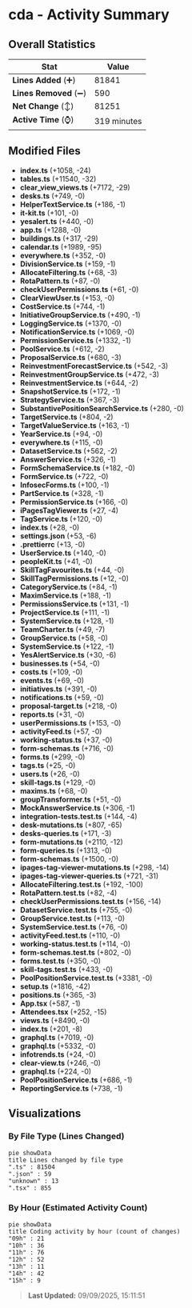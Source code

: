 # cda - Activity Summary 

## Overall Statistics

| Stat                   | Value                                                             |
| ---------------------- | ----------------------------------------------------------------- |
| **Lines Added** (➕)   | 81841                                          |
| **Lines Removed** (➖) | 590                                        |
| **Net Change** (↕)    | 81251                |
| **Active Time** (⌚)   | 319 minutes |


## Modified Files
- **index.ts** (+1058, -24)
- **tables.ts** (+11540, -32)
- **clear_view_views.ts** (+7172, -29)
- **desks.ts** (+749, -0)
- **HelperTextService.ts** (+186, -1)
- **it-kit.ts** (+101, -0)
- **yesalert.ts** (+440, -0)
- **app.ts** (+1288, -0)
- **buildings.ts** (+317, -29)
- **calendar.ts** (+1989, -95)
- **everywhere.ts** (+352, -0)
- **DivisionService.ts** (+159, -1)
- **AllocateFiltering.ts** (+68, -3)
- **RotaPattern.ts** (+87, -0)
- **checkUserPermissions.ts** (+61, -0)
- **ClearViewUser.ts** (+153, -0)
- **CostService.ts** (+744, -1)
- **InitiativeGroupService.ts** (+490, -1)
- **LoggingService.ts** (+1370, -0)
- **NotificationService.ts** (+1069, -0)
- **PermissionService.ts** (+1332, -1)
- **PoolService.ts** (+612, -2)
- **ProposalService.ts** (+680, -3)
- **ReinvestmentForecastService.ts** (+542, -3)
- **ReinvestmentGroupService.ts** (+472, -3)
- **ReinvestmentService.ts** (+644, -2)
- **SnapshotService.ts** (+172, -1)
- **StrategyService.ts** (+367, -3)
- **SubstantivePositionSearchService.ts** (+280, -0)
- **TargetService.ts** (+804, -2)
- **TargetValueService.ts** (+163, -1)
- **YearService.ts** (+94, -0)
- **everywhere.ts** (+115, -0)
- **DatasetService.ts** (+562, -2)
- **AnswerService.ts** (+326, -1)
- **FormSchemaService.ts** (+182, -0)
- **FormService.ts** (+722, -0)
- **InfosecForms.ts** (+100, -1)
- **PartService.ts** (+328, -1)
- **PermissionService.ts** (+166, -0)
- **iPagesTagViewer.ts** (+27, -4)
- **TagService.ts** (+120, -0)
- **index.ts** (+28, -0)
- **settings.json** (+53, -6)
- **.prettierrc** (+13, -0)
- **UserService.ts** (+140, -0)
- **peopleKit.ts** (+41, -0)
- **SkillTagFavourites.ts** (+44, -0)
- **SkillTagPermissions.ts** (+12, -0)
- **CategoryService.ts** (+84, -1)
- **MaximService.ts** (+188, -1)
- **PermissionsService.ts** (+131, -1)
- **ProjectService.ts** (+111, -1)
- **SystemService.ts** (+128, -1)
- **TeamCharter.ts** (+49, -7)
- **GroupService.ts** (+58, -0)
- **SystemService.ts** (+122, -1)
- **YesAlertService.ts** (+30, -6)
- **businesses.ts** (+54, -0)
- **costs.ts** (+109, -0)
- **events.ts** (+69, -0)
- **initiatives.ts** (+391, -0)
- **notifications.ts** (+59, -0)
- **proposal-target.ts** (+218, -0)
- **reports.ts** (+31, -0)
- **userPermissions.ts** (+153, -0)
- **activityFeed.ts** (+57, -0)
- **working-status.ts** (+37, -0)
- **form-schemas.ts** (+716, -0)
- **forms.ts** (+299, -0)
- **tags.ts** (+25, -0)
- **users.ts** (+26, -0)
- **skill-tags.ts** (+129, -0)
- **maxims.ts** (+68, -0)
- **groupTransformer.ts** (+51, -0)
- **MockAnswerService.ts** (+306, -1)
- **integration-tests.test.ts** (+144, -4)
- **desk-mutations.ts** (+807, -65)
- **desks-queries.ts** (+171, -3)
- **form-mutations.ts** (+2110, -12)
- **form-queries.ts** (+1313, -0)
- **form-schemas.ts** (+1500, -0)
- **ipages-tag-viewer-mutations.ts** (+298, -14)
- **ipages-tag-viewer-queries.ts** (+721, -31)
- **AllocateFiltering.test.ts** (+192, -100)
- **RotaPattern.test.ts** (+82, -4)
- **checkUserPermissions.test.ts** (+156, -14)
- **DatasetService.test.ts** (+755, -0)
- **GroupService.test.ts** (+113, -0)
- **SystemService.test.ts** (+76, -0)
- **activityFeed.test.ts** (+110, -0)
- **working-status.test.ts** (+114, -0)
- **form-schemas.test.ts** (+802, -0)
- **forms.test.ts** (+350, -0)
- **skill-tags.test.ts** (+433, -0)
- **PoolPositionService.test.ts** (+3381, -0)
- **setup.ts** (+1816, -42)
- **positions.ts** (+365, -3)
- **App.tsx** (+587, -1)
- **Attendees.tsx** (+252, -15)
- **views.ts** (+8490, -0)
- **index.ts** (+201, -8)
- **graphql.ts** (+7019, -0)
- **graphql.ts** (+5332, -0)
- **infotrends.ts** (+24, -0)
- **clear-view.ts** (+246, -0)
- **graphql.ts** (+224, -0)
- **PoolPositionService.ts** (+686, -1)
- **ReportingService.ts** (+738, -1)

## Visualizations

### By File Type (Lines Changed)

```mermaid
pie showData
title Lines changed by file type
".ts" : 81504
".json" : 59
"unknown" : 13
".tsx" : 855
```

### By Hour (Estimated Activity Count)

```mermaid
pie showData
title Coding activity by hour (count of changes)
"09h" : 21
"10h" : 36
"11h" : 76
"12h" : 52
"13h" : 11
"14h" : 42
"15h" : 9
```


> **Last Updated:** 09/09/2025, 15:11:51